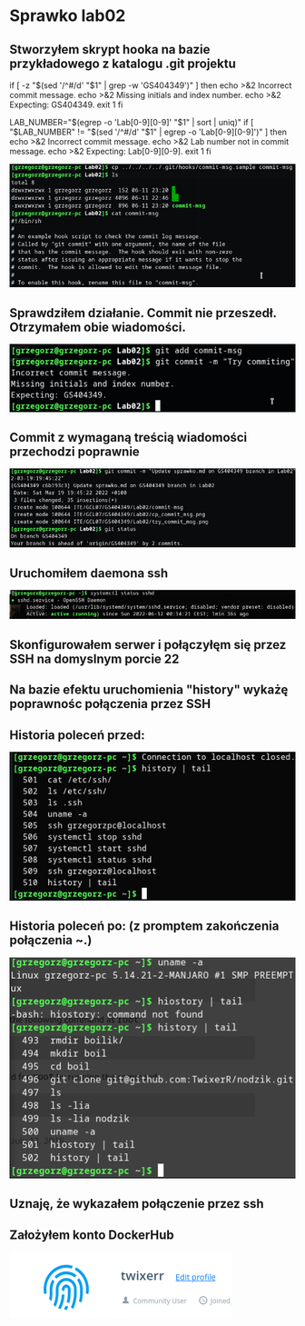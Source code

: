 # Sprawko lab02
## Stworzyłem skrypt hooka na bazie przykładowego z katalogu .git projektu
  if [ -z "$(sed '/^#/d' "$1" | grep -w 'GS404349')" ]
  then
      echo >&2 Incorrect commit message.
      echo >&2 Missing initials and index number.
      echo >&2 Expecting: GS404349.
      exit 1
  fi

  LAB_NUMBER="$(egrep -o 'Lab[0-9][0-9]' "$1" | sort | uniq)"
  if [ "$LAB_NUMBER" != "$(sed '/^#/d' "$1" | egrep -o 'Lab[0-9][0-9]')" ]
  then
      echo >&2 Incorrect commit message.
      echo >&2 Lab number not in commit message.
      echo >&2 Expecting: Lab[0-9][0-9].
      exit 1
  fi

![Kopia lokalna](cp_commit_msg.png)
## Sprawdziłem działanie. Commit nie przeszedł. Otrzymałem obie wiadomości.
![Try commit](try_commit_msg.png)
## Commit z wymaganą treścią wiadomości przechodzi poprawnie
![Successful commit](successful_commit.png)
## Uruchomiłem daemona ssh
![Running](sshd_running.png)
## Skonfigurowałem serwer i połączyłęm się przez SSH na domyslnym porcie 22
## Na bazie efektu uruchomienia "history" wykażę poprawnośc połączenia przez SSH
## Historia poleceń przed:
![historia przed](history1.png)
## Historia poleceń po: (z promptem zakończenia połączenia ~.)
![historia przed](history2.png)
## Uznaję, że wykazałem połączenie przez ssh

## Założyłem konto DockerHub
![Profil](konto.png)
